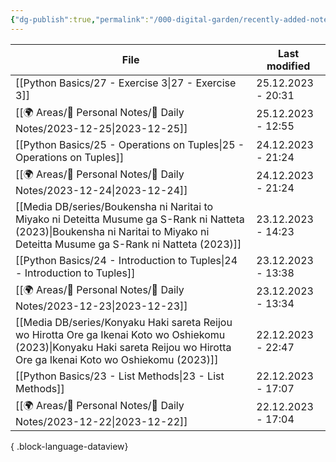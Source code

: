 ```yaml
---
{"dg-publish":true,"permalink":"/000-digital-garden/recently-added-notes/","dgPassFrontmatter":true,"noteIcon":"1","created":"2023-12-14T09:08:44.430+05:30","updated":"2023-12-14T09:12:52.432+05:30"}
---
```


| File                                                                                                                                                                                | Last modified      |
| ----------------------------------------------------------------------------------------------------------------------------------------------------------------------------------- | ------------------ |
| [[Python Basics/27 - Exercise 3\|27 - Exercise 3]]                                                                                                                               | 25.12.2023 - 20:31 |
| [[🌍 Areas/📧 Personal Notes/📓 Daily Notes/2023-12-25\|2023-12-25]]                                                                                                             | 25.12.2023 - 12:55 |
| [[Python Basics/25 - Operations on Tuples\|25 - Operations on Tuples]]                                                                                                           | 24.12.2023 - 21:24 |
| [[🌍 Areas/📧 Personal Notes/📓 Daily Notes/2023-12-24\|2023-12-24]]                                                                                                             | 24.12.2023 - 21:24 |
| [[Media DB/series/Boukensha ni Naritai to Miyako ni Deteitta Musume ga S-Rank ni Natteta (2023)\|Boukensha ni Naritai to Miyako ni Deteitta Musume ga S-Rank ni Natteta (2023)]] | 23.12.2023 - 14:23 |
| [[Python Basics/24 - Introduction to Tuples\|24 - Introduction to Tuples]]                                                                                                       | 23.12.2023 - 13:38 |
| [[🌍 Areas/📧 Personal Notes/📓 Daily Notes/2023-12-23\|2023-12-23]]                                                                                                             | 23.12.2023 - 13:34 |
| [[Media DB/series/Konyaku Haki sareta Reijou wo Hirotta Ore ga Ikenai Koto wo Oshiekomu (2023)\|Konyaku Haki sareta Reijou wo Hirotta Ore ga Ikenai Koto wo Oshiekomu (2023)]]   | 22.12.2023 - 22:47 |
| [[Python Basics/23 - List Methods\|23 - List Methods]]                                                                                                                           | 22.12.2023 - 17:07 |
| [[🌍 Areas/📧 Personal Notes/📓 Daily Notes/2023-12-22\|2023-12-22]]                                                                                                             | 22.12.2023 - 17:04 |

{ .block-language-dataview}